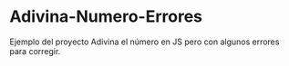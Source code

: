 
# Adivina-Numero-Errores

Ejemplo del proyecto Adivina el número en JS pero con algunos errores para corregir.
